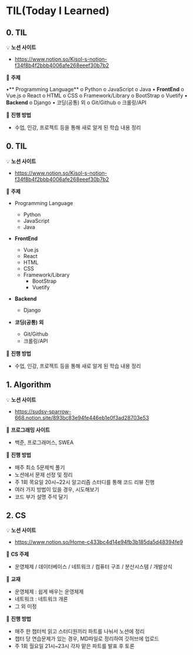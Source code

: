 # TIL(Today I Learned)


## 0. TIL 

💡 **노션 사이트**

- https://www.notion.so/Kisol-s-notion-f34f8b4f2bbb4006afe268eeef30b7b2

💎 **주제**

•**	Programming Language**
  o	Python
  o	JavaScript
  o	Java
•	**FrontEnd**
  o	Vue.js 
  o	React
  o	HTML
  o	CSS
  o	Framework/Library
    o	BootStrap
    o	Vuetify
•	**Backend**
  o	Django
•	코딩(공통) 외
  o	Git/Github
  o	크롤링/API


📕 **진행 방법**

- 수업, 인강, 프로젝트 등을 통해 새로 알게 된 학습 내용 정리


## 0. TIL

💡 **노션 사이트**

- https://www.notion.so/Kisol-s-notion-f34f8b4f2bbb4006afe268eeef30b7b2

💎 **주제**

- Programming Language
  - Python 
  - JavaScript
  - Java 

- **FrontEnd** 
  - Vue.js
  - React
  - HTML
  - CSS
  - Framework/Library
    - BootStrap
    - Vuetify 
- **Backend** 
  - Django 
- **코딩(공통) 외** 
  - Git/Github
  - 크롤링/API

📕 **진행 방법**

- 수업, 인강, 프로젝트 등을 통해 새로 알게 된 학습 내용 정리

  

## 1. Algorithm 

💡 **노션 사이트**

- https://sudsy-sparrow-668.notion.site/893bc83e94fe446eb1e0f3ad28703e53

💎 **프로그래밍 사이트**

- 백준, 프로그래머스, SWEA

📕 **진행 방법**

- 매주 최소 5문제씩 풀기
- 노션에서 문제 선정 및 정리
- 주 1회 목요일 20시~22시 알고리즘 스터디를 통해 코드 리뷰 진행
- 여러 가지 방법이 있을 경우, 시도해보기
- 코드 부가 설명 주석 달기



## 2. CS

💡 **노션 사이트**

- https://www.notion.so/Home-c433bc4d14e94fb3b185da5d48394fe9

💜 **CS 주제**

- 운영체제 / 데이터베이스 / 네트워크 / 컴퓨터 구조 / 분산시스템 / 개발상식

💎 **교재**

- 운영체제 : 쉽게 배우는 운영체제
- 네트워크 : 네트워크 개론
- 그 외 미정

📕 **진행 방법**

- 매주 한 챕터씩 읽고 스터디원끼리 파트를 나눠서 노션에 정리
- 챕터 당 연습문제가 있는 경우, MD파일로 정리하여 깃허브에 업로드
- 주 1회 월요일 21시~23시 각자 맡은 파트를 발표 후 토론


